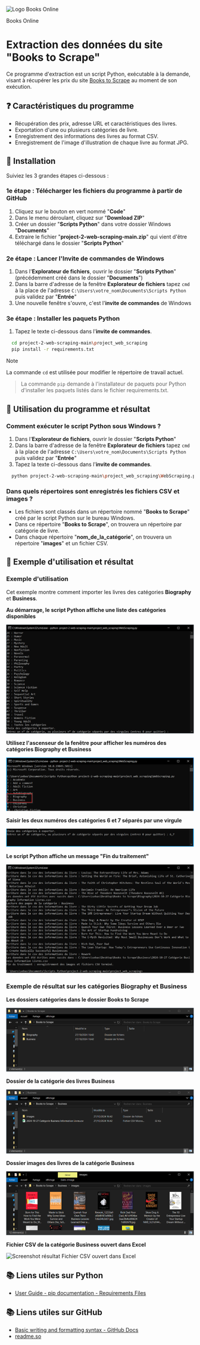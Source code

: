 
![Logo Books Online](https://user.oc-static.com/upload/2020/09/22/1600779540759_Online%20bookstore-01.png)

Books Online

# Extraction des données du site "Books to Scrape"

Ce programme d'extraction est un script Python, exécutable à la demande, visant à récupérer les prix du site [Books to Scrape](http://books.toscrape.com/) au moment de son exécution.

## ❓ Caractéristiques du programme

- Récupération des prix, adresse URL et caractéristiques des livres.
- Exportation d'une ou plusieurs catégories de livre.
- Enregistrement des informations des livres au format CSV.
- Enregistrement de l'image d'illustration de chaque livre au format JPG.

## 🤔 Installation

Suiviez les 3 grandes étapes ci-dessous :

### 1e étape : Télécharger les fichiers du programme à partir de GitHub

1. Cliquez sur le bouton en vert nommé "__Code__"
2. Dans le menu déroulant, cliquez sur "__Download ZIP__"
3. Créer un dossier "__Scripts Python__" dans votre dossier Windows "__Documents__"
4. Extraire le fichier "__project-2-web-scraping-main.zip__" qui vient d'être téléchargé dans le dossier "__Scripts Python__"

### 2e étape : Lancer l'__Invite de commandes__ de Windows

1. Dans l'__Explorateur de fichiers__, ouvrir le dossier "__Scripts Python__" (précédemment créé dans le dossier "__Documents__")
2. Dans la barre d'adresse de la fenêtre __Explorateur de fichiers__ tapez `cmd` à la place de l'adresse `C:\Users\votre_nom\Documents\Scripts Python` puis validez par "__Entrée__"
3. Une nouvelle fenêtre s'ouvre, c'est l'__invite de commandes__ de Windows
 
### 3e étape : Installer les paquets Python

1. Tapez le texte ci-dessous dans l'__invite de commandes__.

```bash
  cd project-2-web-scraping-main\project_web_scraping
  pip install -r requirements.txt
```

>[!NOTE]
>La commande `cd` est utilisée pour modifier le répertoire de travail actuel.

>La commande `pip` demande à l'installateur de paquets pour Python d'installer les paquets listés dans le fichier requirements.txt.

## 📖 Utilisation du programme et résultat

### Comment exécuter le script Python sous Windows ?

1. Dans l'__Explorateur de fichiers__, ouvrir le dossier "__Scripts Python__"
2. Dans la barre d'adresse de la fenêtre __Explorateur de fichiers__ tapez `cmd` à la place de l'adresse `C:\Users\votre_nom\Documents\Scripts Python` puis validez par "__Entrée__"
3. Tapez la texte ci-dessous dans l'__invite de commandes__.

```bash
  python project-2-web-scraping-main\project_web_scraping\WebScraping.py
```

### Dans quels répertoires sont enregistrés les fichiers CSV et images ?

- Les fichiers sont classés dans un répertoire nommé "__Books to Scrape__" créé par le script Python sur le bureau Windows.
- Dans ce répertoire "__Books to Scrape__", on trouvera un répertoire par catégorie de livre.
- Dans chaque répertoire "__nom_de_la_catégorie__", on trouvera un répertoire "__images__" et un fichier CSV.

## 🧐 Exemple d'utilisation et résultat

### Exemple d'utilisation

Cet exemple montre comment importer les livres des catégories __Biography__ et __Business__.

**Au démarrage, le script Python affiche une liste des catégories disponibles**

![Screenshot utilisation liste des catégories disponibles](<docs/Use/2024-10-27 15_28_07-C__Windows_System32_cmd.exe - python  project-2-web-scraping-main_project_web_sc.png>)

**Utilisez l'ascenseur de la fenêtre pour afficher les numéros des catégories __Biography__ et __Business__**

![Screenshot utilisation catégories 6 et 7](<docs/Use/2024-10-27 15_59_36-C__Windows_System32_cmd.exe - python  project-2-web-scraping-main_project_web_sc.png>)

**Saisir les deux numéros des catégories 6 et 7 séparés par une virgule**

![Screenshot utilisation saisie des catégories](<docs/Use/2024-10-27 16_03_26-C__Windows_System32_cmd.exe - python  project-2-web-scraping-main_project_web_sc.png>)

**Le script Python affiche un message "Fin du traitement"**

![Screenshot utilisation fin du traitement](<docs/Use/2024-10-27 16_43_01-C__Windows_System32_cmd.exe.png>)

### Exemple de résultat sur les catégories __Biography__ et __Business__
**Les dossiers catégories dans le dossier Books to Scrape**

![Screenshot résultat Dossier Books to Scrape](<docs/Result/2024-10-27 16_49_30-Books to Scrape.png>)

**Dossier de la catégorie des livres Business**

![Screenshot résultat Dossier de la catégorie Business](<docs/Result/2024-10-27 16_50_06-Business.png>)

**Dossier images des livres de la catégorie Business**

![Screenshot résultat Dossier images des livres](<docs/Result/2024-10-27 16_51_50-images.png>)

**Fichier CSV de la catégorie Business ouvert dans Excel**

![Screenshot résultat Fichier CSV ouvert dans Excel](<docs/Result/2024-10-27 16_53_32-2024-10-27 Catégorie Business Information Livres.csv - Excel.png>)

## 📚 Liens utiles sur Python

 - [User Guide - pip documentation - Requirements Files](https://pip.pypa.io/en/stable/user_guide/#requirements-files)

## 📚 Liens utiles sur GitHub

 - [Basic writing and formatting syntax - GitHub Docs](https://docs.github.com/en/get-started/writing-on-github/getting-started-with-writing-and-formatting-on-github/basic-writing-and-formatting-syntax)
 - [readme.so](https://readme.so/fr)
